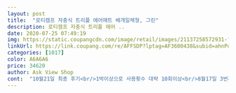 ```yaml
---
layout: post 
title:  "로티캠프 자충식 트리플 에어매트 베개일체형, 그린" 
description: 로티캠프 자충식 트리플 에어 ..
date: 2020-07-25 07:49:19 
img: https://static.coupangcdn.com/image/retail/images/21137258572931-f36bc8f0-7d0e-476b-b5dd-8bc49d76e472.jpg 
linkUrl: https://link.coupang.com/re/AFFSDP?lptag=AF3600438&subid=ahnPublicAsk&pageKey=97599985&itemId=299669703&vendorItemId=3898280988&traceid=V0-113-89ef52cebd9abbed 
categories: [1017] 
color: A6A6A6 
price: 34620 
author: Ask View Shop 
cont:  "10월21일 최종 후기<br/>1박이상으로 사용횟수 대략 10회이상<br/>8월17일 3번째 사용 후 추가글<br/>9월8일 사용 후 추가글<br/>거실에서 티비보기에 딱 좋네요 ㅎㅎ<br/>경사진 백사장같은곳에서 취침시 미끄럼틀마냥 미끌리고<br/>그간 3개월가량 빡시게 노지캠핑으로만 써본 결과<br/>그리고 추가글 남길때마다 다른 후기 읽어봤는데.<br/>.<br/> 저도 이제품 구매전  5센치/8센치 짜리 타사 매트 충분히 보고샀구요 당연히 이제품은 3센치라 비행기 바다에 추락때 펴지는 구조선처럼 팡!소리 나며 한번에 부풀어 오르지 않아요 부풀어오른다 한들 돗자리처럼 쓸정도지 주무시기엔  제품 두께가 3센치다보니 입으로 추가로 더 불어주기전까직은 팡팡하지도 않고요.<br/> 제발 설명서좀 읽고 사용하세요.<br/><br/>나름 미니멀하게 다닌다고<br/>노지로만 사용했던 그간 혹독한환경에서 올해 버텨줘서 고맙네요.<br/><br/>당신의 등허리를 지킬수있습니다.<br/><br/>돈버린다 생각하고 뽑기운을 믿으며 샀습니다.<br/><br/>뒤척이면 불편합니다.<br/><br/>들어갔다가 다시 나와서 ㅋㅋ 숨찼어요.<br/><br/>딱 좋습니다.<br/> 여름이지만 추가로 침낭 펼쳐 깔고 자니 쿠션감<br/>머리부분 입으로 불어야하지만 바람주입구 2중 구조라 그냥저냥 잘불어집니다.<br/><br/>물건 받자마자  최대한 1회 이상 부풀어놔야 다음부터 자충성능이 발휘 됩니다.<br/><br/>바람은 입으로 몇번 불었더니 들어는가는데<br/>사이즈가 아주 넉넉합니다.<br/><br/>사진2 찍은날 밤에보니 부풀어 오르는부분이 매트 2/5 정도 진행되어 마치 바디필로우처럼 다리를 올리고 잤는데 와이프는 그간 애착이 들었는지 일단은 아직은 버리지말라네요... <br/><br/>사진처럼 내피(공기저장)에서 누설이 생겨 내/외피하고 분리됨.<br/><br/>생각보나 쿠션도 좀 있고 상품도 아무이상 없네요.<br/><br/>성인2명이서 마운트프로L사이즈에 노지캠핑 사용중인데<br/>안녕 매트야그동안 고생했다 !!!!<br/>앞으로 더 비싼 자충를 산다한들 수리킷이 있어도 외피에 손상없이 내피에서만 손상이 생길시 사진2처럼 튜브화가 될거같아 가지고다니는 부피는 더 커질지언정 두께3센치 이상 접는 매트리스나 차라리 오리지널에어매트로 갈 생각입니다.<br/><br/>양호합니다.<br/> 참고로 머리부분 이젠 안붑니다.<br/> 자충베개 따로 사용해요.<br/><br/>원터치텐트 중에는 가장 클겁니다.<br/><br/>입으로 한번 더 충전하기전 순수 자충성능으로는 자갈 및 숲풀에서 취침용으론 부족하지만<br/>접고나선 다시 부풀어 오르지 못하도록 마개를 닫아주세요.<br/><br/>주무시기전에 수동으로 매트 터질듯 입으로 바람 몇번 더 불고 주무셔야<br/>즉 큰 튜브가 탄생ㅋㅋ<br/>집에서 하루 펴두고 필드에서 써보니 크기나 자충성능 만족합니다.<br/> 단 두깨가 조금 아쉽지만 이정도 크기에 이가격은 찾아보기 힘들꺼라 생각해서 만족합니다.<br/><br/>차박용으로 구매했는데 편히 잘수있길 바랍니다.<br/><br/>참고로 아마도 사진에 보이는 텐트가<br/>캠핑장에서 빨리 사용하고 싶네요.<br/><br/>텐트가방/매트가방/캠핑가방/구이바다가방/ 아이스쿨백 이렇게 가방 5개로 다녔는데 자충을 써보니 .<br/>.<br/><br/>" 
---
```

